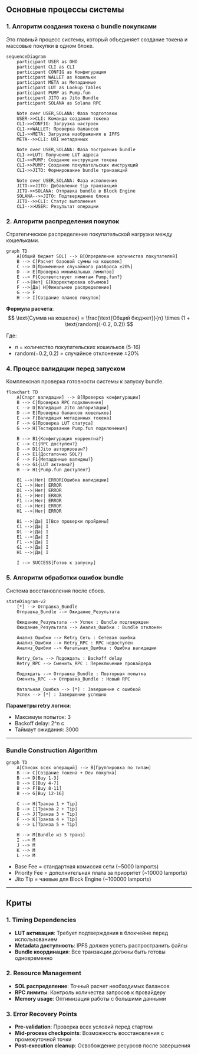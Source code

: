 
## Основные процессы системы

### 1. Алгоритм создания токена с bundle покупками

Это главный процесс системы, который объединяет создание токена и массовые покупки в одном блоке.

```mermaid
sequenceDiagram
    participant USER as ОНО
    participant CLI as CLI
    participant CONFIG as Конфигурация
    participant WALLET as Кошельки
    participant META as Метаданные
    participant LUT as Lookup Tables
    participant PUMP as Pump.fun
    participant JITO as Jito Bundle
    participant SOLANA as Solana RPC
    
    Note over USER,SOLANA: Фаза подготовки
    USER->>CLI: Команда создания токена
    CLI->>CONFIG: Загрузка настроек
    CLI->>WALLET: Проверка балансов
    CLI->>META: Загрузка изображения в IPFS
    META-->>CLI: URI метаданных
    
    Note over USER,SOLANA: Фаза построения bundle
    CLI->>LUT: Получение LUT адреса
    CLI->>PUMP: Создание инструкции токена
    CLI->>PUMP: Создание покупательских инструкций
    CLI->>JITO: Формирование bundle транзакций
    
    Note over USER,SOLANA: Фаза исполнения
    JITO->>JITO: Добавление tip транзакций
    JITO->>SOLANA: Отправка bundle в Block Engine
    SOLANA-->>JITO: Подтверждение блока
    JITO-->>CLI: Статус выполнения
    CLI-->>USER: Результат операции
```




### 2. Алгоритм распределения покупок

Стратегическое распределение покупательской нагрузки между кошельками.

```mermaid
graph TD
    A[Общий бюджет SOL] --> B[Определение количества покупателей]
    B --> C[Расчет базовой суммы на кошелек]
    C --> D[Применение случайного разброса ±20%]
    D --> E[Проверка минимальных лимитов]
    E --> F{Соответствует лимитам Pump.fun?}
    F -->|Нет| G[Корректировка объемов]
    F -->|Да| H[Финальное распределение]
    G --> F
    H --> I[Создание планов покупок]
```

**Формула расчета**:
$$
\text{Сумма на кошелек} = \frac{\text{Общий бюджет}}{n} \times (1 + \text{random}(-0.2, 0.2))
$$

Где:
- $n$ = количество покупательских кошельков (5-16)
- $\text{random}(-0.2, 0.2)$ = случайное отклонение ±20%

### 4. Процесс валидации перед запуском

Комплексная проверка готовности системы к запуску bundle.

```mermaid
flowchart TD
    A[Старт валидации] --> B[Проверка конфигурации]
    B --> C[Проверка RPC подключения]
    C --> D[Валидация Jito авторизации]
    D --> E[Проверка балансов кошельков]
    E --> F[Валидация метаданных токена]
    F --> G[Проверка LUT статуса]
    G --> H[Тестирование Pump.fun подключения]
    
    B --> B1{Конфигурация корректна?}
    C --> C1{RPC доступен?}
    D --> D1{Jito авторизован?}
    E --> E1{Достаточно SOL?}
    F --> F1{Метаданные валидны?}
    G --> G1{LUT активна?}
    H --> H1{Pump.fun доступен?}
    
    B1 -->|Нет| ERROR[Ошибка валидации]
    C1 -->|Нет| ERROR
    D1 -->|Нет| ERROR
    E1 -->|Нет| ERROR
    F1 -->|Нет| ERROR
    G1 -->|Нет| ERROR
    H1 -->|Нет| ERROR
    
    B1 -->|Да| I[Все проверки пройдены]
    C1 -->|Да| I
    D1 -->|Да| I
    E1 -->|Да| I
    F1 -->|Да| I
    G1 -->|Да| I
    H1 -->|Да| I
    
    I --> SUCCESS[Готов к запуску]
```

### 5. Алгоритм обработки ошибок bundle

Система восстановления после сбоев.

```mermaid
stateDiagram-v2
    [*] --> Отправка_Bundle
    Отправка_Bundle --> Ожидание_Результата
    
    Ожидание_Результата --> Успех : Bundle подтвержден
    Ожидание_Результата --> Анализ_Ошибки : Bundle отклонен
    
    Анализ_Ошибки --> Retry_Сеть : Сетевая ошибка
    Анализ_Ошибки --> Retry_RPC : RPC недоступен
    Анализ_Ошибки --> Фатальная_Ошибка : Ошибка валидации
    
    Retry_Сеть --> Подождать : Backoff delay
    Retry_RPC --> Сменить_RPC : Переключение провайдера
    
    Подождать --> Отправка_Bundle : Повторная попытка
    Сменить_RPC --> Отправка_Bundle : Новый RPC
    
    Фатальная_Ошибка --> [*] : Завершение с ошибкой
    Успех --> [*] : Завершение успешно
```

**Параметры retry логики**:
- Максимум попыток: 3
- Backoff delay: 2^n с
- Таймаут ожидания: 3000 

---

### Bundle Construction Algorithm


```mermaid
graph TD
    A[Список всех операций] --> B[Группировка по типам]
    B --> C[Создание токена + Dev покупка]
    B --> D[Buy 1-3]
    B --> E[Buy 4-7]
    B --> F[Buy 8-11]
    B --> G[Buy 12-16]
    
    C --> H[Транза 1 + Tip]
    D --> I[Транза 2 + Tip]
    E --> J[Транза 3 + Tip]
    F --> K[Транза 4 + Tip]
    G --> L[Транза 5 + Tip]
    
    H --> M[Bundle из 5 транз]
    I --> M
    J --> M
    K --> M
    L --> M
```

- Base Fee = стандартная комиссия сети (~5000 lamports)
- Priority Fee = дополнительная плата за приоритет (~10000 lamports)
- Jito Tip = чаевые для Block Engine (~100000 lamports)

---

## Криты

### 1. Timing Dependencies
- **LUT активация**: Требует подтверждения в блокчейне перед использованием
- **Metadata доступность**: IPFS должен успеть распространить файлы
- **Bundle координация**: Все транзакции должны быть готовы одновременно

### 2. Resource Management
- **SOL распределение**: Точный расчет необходимых балансов
- **RPC лимиты**: Контроль количества запросов к провайдеру
- **Memory usage**: Оптимизация работы с большими данными

### 3. Error Recovery Points
- **Pre-validation**: Проверка всех условий перед стартом
- **Mid-process checkpoints**: Возможность восстановления с промежуточной точки
- **Post-execution cleanup**: Освобождение ресурсов после завершения

